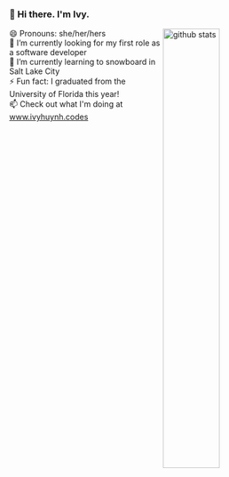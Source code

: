 ### 👋 Hi there. I'm Ivy. <br>

<!--
**WellHelloIvy/WellHelloIvy** is a ✨ _special_ ✨ repository because its `README.md` (this file) appears on your GitHub profile.

Here are some ideas to get you started:

- 🔭 I’m currently working on ...
- 🌱 I’m currently learning ...
- 👯 I’m looking to collaborate on ...
- 🤔 I’m looking for help with ...
- 💬 Ask me about ...
- 📫 How to reach me: ...
- 😄 Pronouns: ...
- ⚡ Fun fact: ...
-->

<img src="https://github-readme-stats.vercel.app/api?username=WellHelloIvy&show_icons=true&theme=gotham" alt="github stats" width="45%" align="right"/>

😄 Pronouns: she/her/hers <br>
🔭 I’m currently looking for my first role as a software developer <br>
🌱 I’m currently learning to snowboard in Salt Lake City <br>
⚡ Fun fact: I graduated from the University of Florida this year! <br>
📫 Check out what I'm doing at www.ivyhuynh.codes <br>
